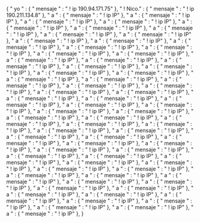 {
    " yo " : {
" mensaje " : " ! ip 190.94.171.75"
},
                                                                            " ! Nico." : {
" mensaje " : " ! ip 190.211.134.8"
},
                                                                          " a " : {
" mensaje " : " ! ip IP"
},
                    " a " : {
" mensaje " : " ! ip IP"
},
                      " a " : {
" mensaje " : " ! ip IP"
},
                        " a " : {
" mensaje " : " ! ip IP"
},
                      " a  " : {
" mensaje " : " ! ip IP"
},
                        " a  " : {
" mensaje " : " ! ip IP"
},
                          " a  " : {
" mensaje " : " ! ip IP"
},
                            " a  " : {
" mensaje " : " ! ip IP"
},
                              " a  " : {
" mensaje " : " ! ip IP"
},
                              " a  " : {
" mensaje " : " ! ip IP"
},
                            " a  " : {
" mensaje " : " ! ip IP"
},
                            " a  " : {
" mensaje " : " ! ip IP"
},
                              " a  " : {
" mensaje " : " ! ip IP"
},
                                  " a  " : {
" mensaje " : " ! ip IP"
},
                                " a " : {
" mensaje " : " ! ip IP"
},
                                  " a " : {
" mensaje " : " ! ip IP"
},
                                    " a " : {
" mensaje " : " ! ip IP"
},
                                    " a " : {
" mensaje " : " ! ip IP"
},
                                      " a " : {
" mensaje " : " ! ip IP"
},
                                                                          " a " : {
" mensaje " : " ! ip IP"
},
                                        " a  " : {
" mensaje " : " ! ip IP"
},
                                          " a  " : {
" mensaje " : " ! ip IP"
},
                                            " a  " : {
" mensaje " : " ! ip IP"
},
                                              " a  " : {
" mensaje " : " ! ip IP"
},
                                              " a  " : {
" mensaje " : " ! ip IP"
},
                                            " a  " : {
" mensaje " : " ! ip IP"
},
                                              " a  " : {
" mensaje " : " ! ip IP"
},
                                              " a " : {
" mensaje " : " ! ip IP"
},
                                                " a " : {
" mensaje " : " ! ip IP"
},
                                                " a " : {
" mensaje " : " ! ip IP"
},
                                                " a " : {
" mensaje " : " ! ip IP"
},
                                                " a " : {
" mensaje " : " ! ip IP"
},
                                                " a " : {
" mensaje " : " ! ip IP"
},
                                                  " a " : {
" mensaje " : " ! ip IP"
},
                                                    " a " : {
" mensaje " : " ! ip IP"
},
                                                    " a " : {
" mensaje " : " ! ip IP"
},
                                                      " a " : {
" mensaje " : " ! ip IP"
},
                                                    " a " : {
" mensaje " : " ! ip IP"
},
                                                        " a " : {
" mensaje " : " ! ip IP"
},
                                                          " a " : {
" mensaje " : " ! ip IP"
},
                                                            " a " : {
" mensaje " : " ! ip IP"
},
                                                              " a " : {
" mensaje " : " ! ip IP"
},
                                                                      " a " : {
" mensaje " : " ! ip IP"
},
                                                                " a " : {
" mensaje " : " ! ip IP"
},
                        " a  " : {
" mensaje " : " ! ip IP"
},
                                                                  " a " : {
" mensaje " : " ! ip IP"
},
                                                                    " a " : {
" mensaje " : " ! ip IP"
},
                                                                      " a " : {
" mensaje " : " ! ip IP"
},
                                                                        " a " : {
" mensaje " : " ! ip IP"
},
                                                                        " a " : {
" mensaje " : " ! ip IP"
},
                                                                          " a " : {
" mensaje " : " ! ip IP"
},
                                                                          " a " : {
" mensaje " : " ! ip IP"
},
                                                                            " a " : {
" mensaje " : " ! ip IP"
},
                    " a  " : {
" mensaje " : " ! ip IP"
},
                      " a  " : {
" mensaje " : " ! ip IP"
},
                      " a  " : {
" mensaje " : " ! ip IP"
},
                        " a  " : {
" mensaje " : " ! ip IP"
},
                          " a  " : {
" mensaje " : " ! ip IP"
},
                            " a  " : {
" mensaje " : " ! ip IP"
},
                              " a  " : {
" mensaje " : " ! ip IP"
},
                            " a  " : {
" mensaje " : " ! ip IP"
},
                              " a  " : {
" mensaje " : " ! ip IP"
},
                              " a  " : {
" mensaje " : " ! ip IP"
},
                                " a  " : {
" mensaje " : " ! ip IP"
},
                                " a  " : {
" mensaje " : " ! ip IP"
},
                                " a  " : {
" mensaje " : " ! ip IP"
},
                                  " a  " : {
" mensaje " : " ! ip IP"
},
                                  " a  " : {
" mensaje " : " ! ip IP"
},
                                " a  " : {
" mensaje " : " ! ip IP"
},
                              " a  " : {
" mensaje " : " ! ip IP"
},
                                " a  " : {
" mensaje " : " ! ip IP"
},
                                " a  " : {
" mensaje " : " ! ip IP"
},
                                  " a  " : {
" mensaje " : " ! ip IP"
},
}
